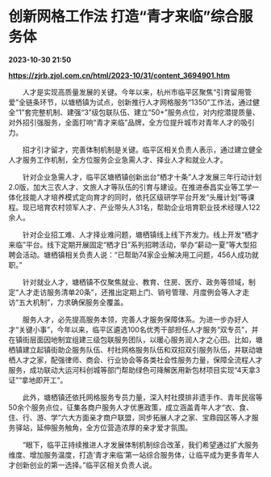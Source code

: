 # 创新网格工作法 打造“青才来临”综合服务体

**2023-10-30 21:50**

**https://zjrb.zjol.com.cn/html/2023-10/31/content_3694901.htm**

　　人才是实现高质量发展的关键。今年以来，杭州市临平区聚焦“引育留用管爱”全链条环节，以塘栖镇为试点，创新推行人才网格服务“1350”工作法，通过健全“1”套完整机制、建强“3”级包联队伍、建立“50+”服务点位，对内挖潜提质量、对外招引强服务，全面打响“青才来临”品牌，全方位提升城市对青年人才的吸引力。

　　招才引才留才，完善体制机制是关键。临平区相关负责人表示，通过建立健全人才服务工作机制，全方位服务企业急需人才、择业人才和就业人才。

　　针对企业急需人才，临平区塘栖镇创新出台“栖才十条”人才发展三年行动计划2.0版，加大三农人才、文旅人才等队伍的引育与建设。在推进泰昌实业等工学一体化技能人才培养模式定向育才的同时，依托区级研学平台开发“头雁计划”等课程。现已培育农村领军人才、产业带头人31名，帮助企业培育职业技术经理人122余人。

　　针对企业招工难、人才择业难问题，塘栖镇线上线下齐发力。线上开发“栖才来临”平台。线下定期开展固定“栖才日”系列招聘活动，举办“薪动一夏”等大型招聘会活动。塘栖镇相关负责人说：“已帮助74家企业解决用工问题，456人成功就职。”

　　针对就业人才，塘栖镇不仅聚焦就业、教育、住房、医疗、政务等领域，制定“人才走访服务清单20条”，还推出定期上门、销号管理、月度例会等人才走访“五大机制”，力求确保服务全覆盖。

　　服务人才，必先提高服务本领，完善人才服务保障体系。为进一步办好人才“关键小事”，今年以来，临平区遴选100名优秀干部担任人才服务“双专员”，并在镇街层面因地制宜组建三级包联服务团队，以暖心服务润人才之心田。比如，塘栖镇建立起镇街助企服务队伍、村社网格服务队伍和双招双引服务队伍，并联动塘栖人才之家，配强律师、商会、行业协会等各类社会性服务力量，保障全流程人才服务，成功联动大运河科创城等部门帮助绿色可降解医用新包材项目实现“4天拿3证”“拿地即开工”。

　　此外，塘栖镇还依托网格服务专员力量，深入村社摸排非遗手作、青年民宿等50余个服务点位，征集各商户服务人才优惠政策，成立涵盖青年人才“衣、食、住、行、游、学”六大方面亲才商户联盟，同步拓展人才之家、宝鼎园区等人才服务驿站，延伸服务触角，全方位营造浓厚的亲才爱才氛围。

　　“眼下，临平正持续推进人才发展体制机制综合改革，我们希望通过扩大服务维度、增加服务温度，打造‘青才来临’第一站综合服务体，让临平成为更多青年人才创新创业的第一选择。”临平区相关负责人说。